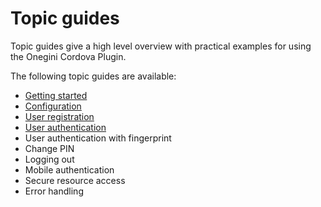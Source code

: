 # Topic guides

Topic guides give a high level overview with practical examples for using the Onegini Cordova Plugin.

The following topic guides are available:

- [Getting started](1-getting-started.md)
- [Configuration](2-configuration.md)
- [User registration](3-user-registration.md)
- [User authentication](4-user-authentication.md)
- User authentication with fingerprint
- Change PIN
- Logging out
- Mobile authentication
- Secure resource access
- Error handling
